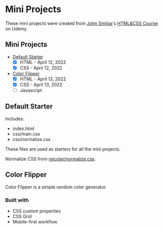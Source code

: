 # Mini Projects

These mini projects were created from [John Smilga](https://www.johnsmilga.com/)'s [HTML&CSS Course](https://www.udemy.com/course/in-depth-html-css-course-build-responsive-websites/?referralCode=40C89DF13A25C5EC2CCF) on Udemy.

## Mini Projects

- [Default Starter](#default-starter)
  - [x] HTML - April 12, 2022
  - [x] CSS - April 12, 2022
- [Color Flipper](#color-flipper)
  - [x] HTML - April 13, 2022
  - [x] CSS - April 13, 2022
  - [ ] Javascript

## Default Starter

Includes:

- index.html
- css/main.css
- css/normalize.css

These files are used as starters for all the mini projects.

Normalize CSS from [necolar/normalize.css](https://github.com/necolas/normalize.css/).

## Color Flipper

Color Flipper is a simple random color generator.

### Built with

- CSS custom properties
- CSS Grid
- Mobile-first workflow
